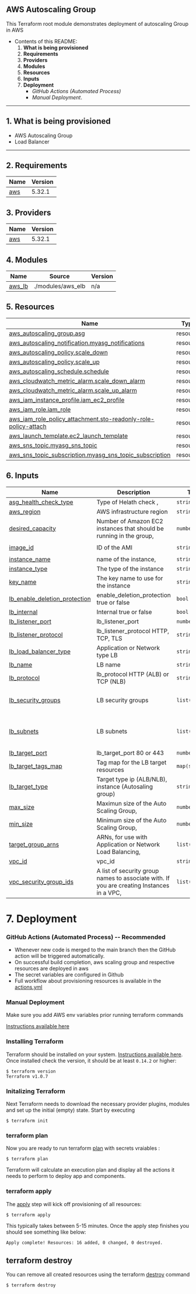 ## **AWS Autoscaling Group**

This Terraform root module demonstrates deployment of autoscaling Group in AWS

- Contents of this README:
  1. **What is being provisioned**
  2. **Requirements**
  3. **Providers**
  4. **Modules**
  5. **Resources**
  6. **Inputs**
  7. **Deployment**
      - *GitHub Actions (Automated Process)*
      - *Manual Deployment*. 
---
## 1. What is being provisioned

- AWS Autoscaling Group
- Load Balancer
---
## 2. Requirements

| Name | Version |
|------|---------|
| <a name="requirement_aws"></a> [aws](#requirement\_aws) | 5.32.1 |

## 3. Providers

| Name | Version |
|------|---------|
| <a name="provider_aws"></a> [aws](#provider\_aws) | 5.32.1 |

## 4. Modules

| Name | Source | Version |
|------|--------|---------|
| <a name="module_aws_lb"></a> [aws\_lb](#module\_aws\_lb) | ./modules/aws_elb | n/a |

## 5. Resources

| Name | Type |
|------|------|
| [aws_autoscaling_group.asg](https://registry.terraform.io/providers/hashicorp/aws/5.32.1/docs/resources/autoscaling_group) | resource |
| [aws_autoscaling_notification.myasg_notifications](https://registry.terraform.io/providers/hashicorp/aws/5.32.1/docs/resources/autoscaling_notification) | resource |
| [aws_autoscaling_policy.scale_down](https://registry.terraform.io/providers/hashicorp/aws/5.32.1/docs/resources/autoscaling_policy) | resource |
| [aws_autoscaling_policy.scale_up](https://registry.terraform.io/providers/hashicorp/aws/5.32.1/docs/resources/autoscaling_policy) | resource |
| [aws_autoscaling_schedule.schedule](https://registry.terraform.io/providers/hashicorp/aws/5.32.1/docs/resources/autoscaling_schedule) | resource |
| [aws_cloudwatch_metric_alarm.scale_down_alarm](https://registry.terraform.io/providers/hashicorp/aws/5.32.1/docs/resources/cloudwatch_metric_alarm) | resource |
| [aws_cloudwatch_metric_alarm.scale_up_alarm](https://registry.terraform.io/providers/hashicorp/aws/5.32.1/docs/resources/cloudwatch_metric_alarm) | resource |
| [aws_iam_instance_profile.iam_ec2_profile](https://registry.terraform.io/providers/hashicorp/aws/5.32.1/docs/resources/iam_instance_profile) | resource |
| [aws_iam_role.iam_role](https://registry.terraform.io/providers/hashicorp/aws/5.32.1/docs/resources/iam_role) | resource |
| [aws_iam_role_policy_attachment.sto-readonly-role-policy-attach](https://registry.terraform.io/providers/hashicorp/aws/5.32.1/docs/resources/iam_role_policy_attachment) | resource |
| [aws_launch_template.ec2_launch_template](https://registry.terraform.io/providers/hashicorp/aws/5.32.1/docs/resources/launch_template) | resource |
| [aws_sns_topic.myasg_sns_topic](https://registry.terraform.io/providers/hashicorp/aws/5.32.1/docs/resources/sns_topic) | resource |
| [aws_sns_topic_subscription.myasg_sns_topic_subscription](https://registry.terraform.io/providers/hashicorp/aws/5.32.1/docs/resources/sns_topic_subscription) | resource |

## 6. Inputs

| Name | Description | Type | Default | Required |
|------|-------------|------|---------|:--------:|
| <a name="input_asg_health_check_type"></a> [asg\_health\_check\_type](#input\_asg\_health\_check\_type) | Type of Helath check , | `string` | `"EC2"` | no |
| <a name="input_aws_region"></a> [aws\_region](#input\_aws\_region) | AWS infrastructure region | `string` | `"us-east-1"` | no |
| <a name="input_desired_capacity"></a> [desired\_capacity](#input\_desired\_capacity) | Number of Amazon EC2 instances that should be running in the group, | `number` | `2` | no |
| <a name="input_image_id"></a> [image\_id](#input\_image\_id) | ID of the AMI | `string` | `"ami-0c7217cdde317cfec"` | no |
| <a name="input_instance_name"></a> [instance\_name](#input\_instance\_name) | name of the instance, | `string` | `"jdoodle"` | no |
| <a name="input_instance_type"></a> [instance\_type](#input\_instance\_type) | The type of the instance | `string` | `"t2.micro"` | no |
| <a name="input_key_name"></a> [key\_name](#input\_key\_name) | The key name to use for the instance | `string` | `"admin_new"` | no |
| <a name="input_lb_enable_deletion_protection"></a> [lb\_enable\_deletion\_protection](#input\_lb\_enable\_deletion\_protection) | enable\_deletion\_protection true or false | `bool` | `false` | no |
| <a name="input_lb_internal"></a> [lb\_internal](#input\_lb\_internal) | Internal true or false | `bool` | `false` | no |
| <a name="input_lb_listener_port"></a> [lb\_listener\_port](#input\_lb\_listener\_port) | lb\_listener\_port | `number` | `80` | no |
| <a name="input_lb_listener_protocol"></a> [lb\_listener\_protocol](#input\_lb\_listener\_protocol) | lb\_listener\_protocol HTTP, TCP, TLS | `string` | `"HTTP"` | no |
| <a name="input_lb_load_balancer_type"></a> [lb\_load\_balancer\_type](#input\_lb\_load\_balancer\_type) | Application or Network type LB | `string` | `"application"` | no |
| <a name="input_lb_name"></a> [lb\_name](#input\_lb\_name) | LB name | `string` | `"jdoodle_lb"` | no |
| <a name="input_lb_protocol"></a> [lb\_protocol](#input\_lb\_protocol) | lb\_protocol HTTP (ALB) or TCP (NLB) | `string` | `"HTTP"` | no |
| <a name="input_lb_security_groups"></a> [lb\_security\_groups](#input\_lb\_security\_groups) | LB security groups | `list(string)` | <pre>[<br>  "sg-XXXXXXXX"<br>]</pre> | no |
| <a name="input_lb_subnets"></a> [lb\_subnets](#input\_lb\_subnets) | LB subnets | `list(string)` | <pre>[<br>  "subnet-XXXXXXXX",<br>  "subnet-XXXXXXXX"<br>]</pre> | no |
| <a name="input_lb_target_port"></a> [lb\_target\_port](#input\_lb\_target\_port) | lb\_target\_port 80 or 443 | `number` | `80` | no |
| <a name="input_lb_target_tags_map"></a> [lb\_target\_tags\_map](#input\_lb\_target\_tags\_map) | Tag map for the LB target resources | `map(string)` | `{}` | no |
| <a name="input_lb_target_type"></a> [lb\_target\_type](#input\_lb\_target\_type) | Target type ip (ALB/NLB), instance (Autosaling group) | `string` | `"instance"` | no |
| <a name="input_max_size"></a> [max\_size](#input\_max\_size) | Maximun size of the Auto Scaling Group, | `number` | `5` | no |
| <a name="input_min_size"></a> [min\_size](#input\_min\_size) | Minimum size of the Auto Scaling Group, | `number` | `2` | no |
| <a name="input_target_group_arns"></a> [target\_group\_arns](#input\_target\_group\_arns) | ARNs, for use with Application or Network Load Balancing, | `list(string)` | `[]` | no |
| <a name="input_vpc_id"></a> [vpc\_id](#input\_vpc\_id) | vpc\_id | `string` | `"vpc-XXXXXXXX"` | no |
| <a name="input_vpc_security_group_ids"></a> [vpc\_security\_group\_ids](#input\_vpc\_security\_group\_ids) | A list of security group names to associate with. If you are creating Instances in a VPC, | `list(string)` | <pre>[<br>  "sg-XXXXXXXX"<br>]</pre> | no |

# 7. Deployment
### GitHub Actions (Automated Process) -- Recommended
- Whenever new code is merged to the main branch then the GitHub action will be triggered automatically.
- On successful build completion, aws scaling group and respective resources are deployed in aws
- The secret variables are configured in Github
- Full workflow about provisioning resources is available in the [actions.yml](.github/workflows/actions.yml)

### Manual Deployment

Make sure you add AWS env variables prior running terraform commands

[Instructions available here](https://registry.terraform.io/providers/hashicorp/aws/latest/docs#environment-variables)

### Installing Terraform
Terraform should be installed on your system. [Instructions available here](https://learn.hashicorp.com/tutorials/terraform/install-cli). Once installed check the version, it should be at least `0.14.2` or higher:

```shell
$ terraform version
Terraform v1.0.7
```
### Initalizing Terraform
Next Terraform needs to download the necessary provider plugins, modules and set up the initial (empty) state. Start by executing

```shell
$ terraform init
```
### terraform plan 
Now you are ready to run terraform [plan](https://www.terraform.io/docs/commands/plan.html) with secrets vraiables :

```shell
$ terraform plan
```
Terraform will calculate an execution plan and display all the actions it needs to perform to deploy app and components.

### terraform apply
The [apply](https://www.terraform.io/docs/commands/apply.html) step will kick off provisioning of all resources:

```shell
$ terraform apply
```

This typically
takes between 5-15 minutes.
Once the apply step finishes you should see something like below:

```shell
Apply complete! Resources: 16 added, 0 changed, 0 destroyed.
```
## terraform destroy
You can remove all created resources using the terraform [destroy](https://www.terraform.io/docs/commands/destroy.html) command

```shell
$ terraform destroy
```